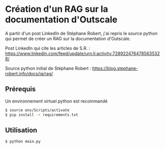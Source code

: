 # Création d'un RAG sur la documentation d'Outscale

A partir d'un post LinkedIn de Stéphane Robert, j'ai repris le source python qui permet de créer un RAG sur la documentation d'Outscale.

Post LinkedIn qui cite les articles de S.R. : https://www.linkedin.com/feed/update/urn:li:activity:7289224764785635328/

Source python initial de Stéphane Robert : https://blog.stephane-robert.info/docs/ia/rag/

## Prérequis

Un environnement virtuel python est recommandé

```bash
$ source env/Scripts/activate
$ pip install -r requirements.txt
```

## Utilisation

```bash
$ python main.py
```

